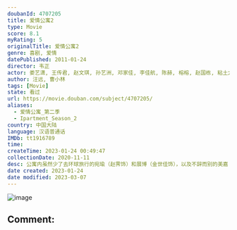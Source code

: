 ```yaml
---
doubanId: 4707205
title: 爱情公寓2
type: Movie
score: 8.1
myRating: 5
originalTitle: 爱情公寓2
genre: 喜剧, 爱情
datePublished: 2011-01-24
director: 韦正
actor: 娄艺潇, 王传君, 赵文琪, 孙艺洲, 邓家佳, 李佳航, 陈赫, 榕榕, 赵国栋, 粘土大介, 张文俊, 高敏, 肖鑫, 王璨, 段倩茹, 徐佳琦, 董博睿, 李纳, 汤佶靓, 高凌风, 伊娜, 闵健, 刘琴, 杜俊, 刘炫锐, 董妮娜, 程世宇, 唐煊智, 司雯嘉, 刘倩, 张超, 康晋荣, 川岛茉树代, 姜瑞佳, 牟星, 张梦尧, 王民, 曹禺, 刘玉红, 苏青亭, 冷海铭, 王鹏, 夏欣, 米多, 吕季琳, 杨光, 李强, 符嘉超, 萨钢云
author: 汪远, 曹小林
tags: [Movie]
state: 看过
url: https://movie.douban.com/subject/4707205/
aliases:
  - 爱情公寓_第二季
  - Ipartment_Season_2
country: 中国大陆
language: 汉语普通话
IMDb: tt1916789
time: 
createTime: 2023-01-24 00:49:47
collectionDate: 2020-11-11
desc: 公寓内虽然少了去环球旅行的宛瑜（赵霁饰）和展博（金世佳饰），以及不辞而别的美嘉（李金铭饰）。但热闹的大家庭里又迎来了三位新成员：子乔（孙艺洲饰）的小姨妈唐悠悠（邓家佳饰），一个常跳戏演出的临...
date created: 2023-01-24
date modified: 2023-03-07
---
```


![image](p765135303.jpg)

Comment:
---
